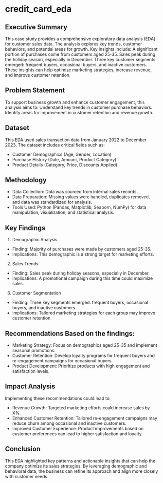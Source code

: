# credit_card_eda

## Executive Summary
This case study provides a comprehensive exploratory data analysis (EDA) for customer sales data. The analysis explores key trends, customer behaviors, and potential areas for growth. Key insights include:
A significant portion of purchases come from customers aged 25-35.
Sales peak during the holiday season, especially in December.
Three key customer segments emerged: frequent buyers, occasional buyers, and inactive customers.
These insights can help optimize marketing strategies, increase revenue, and improve customer retention.

## Problem Statement
To support business growth and enhance customer engagement, this analysis aims to:
Understand key trends in customer purchase behaviors.
Identify areas for improvement in customer retention and revenue growth.

## Dataset
This EDA used sales transaction data from January 2022 to December 2023. The dataset includes critical fields such as:
* Customer Demographics (Age, Gender, Location)
* Purchase History (Date, Amount, Product Category)
* Product Details (Category, Price, Discounts Applied)

## Methodology
* Data Collection: Data was sourced from internal sales records.
* Data Preparation: Missing values were handled, duplicates removed, and data was standardized for analysis.
* Tools Used: Python (Pandas, Matplotlib, Seaborn, NumPy) for data manipulation, visualization, and statistical analysis.

## Key Findings
1. Demographic Analysis
  * Finding: Majority of purchases were made by customers aged 25-35.
  * Implications: This demographic is a strong target for marketing efforts.
2. Sales Trends
  * Finding: Sales peak during holiday seasons, especially in December.
  * Implications: A promotional campaign during this time could maximize sales.
3. Customer Segmentation
  * Finding: Three key segments emerged: frequent buyers, occasional buyers, and inactive customers.
  * Implications: Tailored marketing strategies for each group may improve customer retention.

## Recommendations Based on the findings:
* Marketing Strategy: Focus on demographics aged 25-35 and implement seasonal promotions.
* Customer Retention: Develop loyalty programs for frequent buyers and re-engagement campaigns for occasional buyers.
* Product Development: Prioritize products with high engagement and satisfaction levels.

## Impact Analysis
Implementing these recommendations could lead to:
* Revenue Growth: Targeted marketing efforts could increase sales by X%.
* Enhanced Customer Retention: Tailored re-engagement campaigns may reduce churn among occasional and inactive customers.
* Improved Customer Experience: Product improvements based on customer preferences can lead to higher satisfaction and loyalty.

## Conclusion
This EDA highlighted key patterns and actionable insights that can help the company optimize its sales strategies. By leveraging demographic and behavioral data, the business can refine its approach and align more closely with customer needs.
